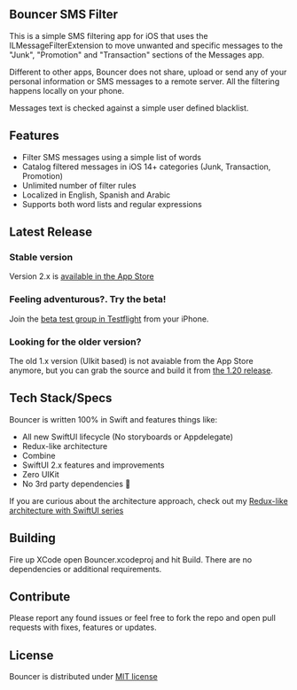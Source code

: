 ## Bouncer SMS Filter

This is a simple SMS filtering app for iOS that uses the ILMessageFilterExtension to move unwanted and specific messages to the "Junk", "Promotion" and "Transaction" sections of the Messages app.

Different to other apps, Bouncer does not share, upload or send any of your personal information or SMS messages to a remote server.   All the filtering happens locally on your phone.

Messages text is checked against a simple user defined blacklist.

## Features
* Filter SMS messages using a simple list of words
* Catalog filtered messages in iOS 14+ categories (Junk, Transaction, Promotion)
* Unlimited number of filter rules
* Localized in English, Spanish and Arabic
* Supports both word lists and regular expressions

## Latest Release

### Stable version
Version 2.x is [available in the App Store](https://apps.apple.com/us/app/bouncer-private-sms-blocker/id1457476313)

### Feeling adventurous?. Try the beta!
Join the [beta test group in Testflight](https://testflight.apple.com/join/Lls6XUfx) from your iPhone.

### Looking for the older version?
The old 1.x version (UIkit based) is not avaiable from the App Store anymore, but you can grab the source and build it from [the 1.20 release](https://github.com/afterxleep/Bouncer/releases/tag/v1.2.0).


## Tech Stack/Specs
Bouncer is written 100% in Swift and features things like:

* All new SwiftUI lifecycle (No storyboards or Appdelegate)
* Redux-like architecture
* Combine
* SwiftUI 2.x features and improvements
* Zero UIKit
* No 3rd party dependencies 💪

If you are curious about the architecture approach, check out my [Redux-like architecture with SwiftUI series](https://danielbernal.co/redux-like-architecture-with-swiftui-basics/)


## Building
Fire up XCode open Bouncer.xcodeproj and hit Build.  There are no dependencies or additional requirements.

## Contribute
Please report any found issues or feel free to fork the repo and open pull requests with fixes, features or updates.

## License
Bouncer is distributed under [MIT license](https://github.com/afterxleep/Bouncer/blob/master/LICENSE)
